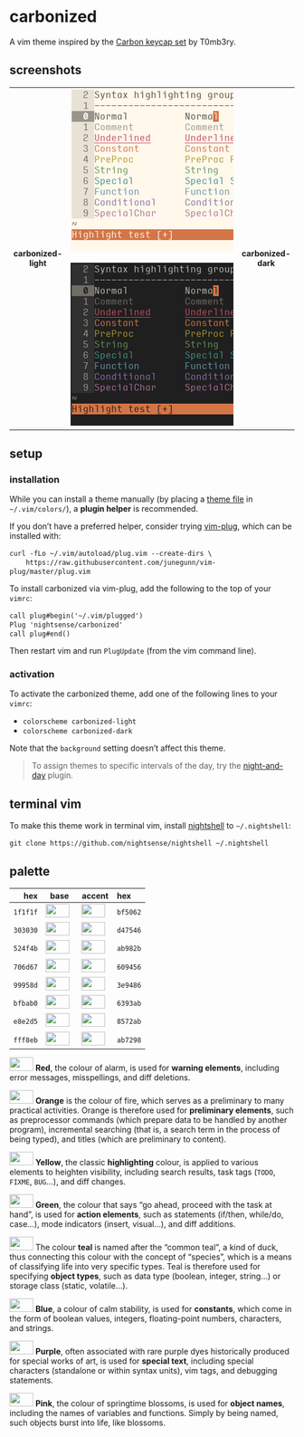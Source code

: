 <h1 id="carbonized">carbonized</h1>

<p>A vim theme inspired by the <a href="https://geekhack.org/index.php?topic=79693.0">Carbon keycap set</a> by T0mb3ry.</p>

<h2 id="screenshots">screenshots</h2>

<table>
<tr></tr><tr><td align="center"><strong>carbonized-<br />light</strong></td>
<td align="center"><img src="/img/screenshot-carbonized-light.png" alt="screenshot of the carbonized-light vim theme" width="288" /> <img src="/img/screenshot-carbonized-dark.png" alt="screenshot of the carbonized-dark vim theme" width="288" /></td>
<td align="center"><strong>carbonized-<br />dark</strong></td></tr>
</table>

<h2 id="setup">setup</h2>

<h3 id="installation">installation</h3>

<p>While you can install a theme manually (by placing a <a href="https://github.com/nightsense/carbonized/tree/master/colors">theme file</a> in <code class="highlighter-rouge">~/.vim/colors/</code>), a <strong>plugin helper</strong> is recommended.</p>

<p>If you don’t have a preferred helper, consider trying <a href="https://github.com/junegunn/vim-plug">vim-plug</a>, which can be installed with:</p>

<div class="highlighter-rouge"><pre class="highlight"><code>curl -fLo ~/.vim/autoload/plug.vim --create-dirs \
    https://raw.githubusercontent.com/junegunn/vim-plug/master/plug.vim
</code></pre>
</div>

<p>To install carbonized via vim-plug, add the following to the top of your <code class="highlighter-rouge">vimrc</code>:</p>

<div class="highlighter-rouge"><pre class="highlight"><code>call plug#begin('~/.vim/plugged')
Plug 'nightsense/carbonized'
call plug#end()
</code></pre>
</div>

<p>Then restart vim and run <code class="highlighter-rouge">PlugUpdate</code> (from the vim command line).</p>

<h3 id="activation">activation</h3>

<p>To activate the carbonized theme, add one of the following lines to your <code class="highlighter-rouge">vimrc</code>:</p>

<ul>
  <li><code class="highlighter-rouge">colorscheme carbonized-light</code></li>
  <li><code class="highlighter-rouge">colorscheme carbonized-dark</code></li>
</ul>

<p>Note that the <code class="highlighter-rouge">background</code> setting doesn’t affect this theme.</p>

<blockquote>
  <p>To assign themes to specific intervals of the day, try the <a href="https://github.com/nightsense/night-and-day">night-and-day</a> plugin.</p>
</blockquote>

<h2 id="terminal-vim">terminal vim</h2>

<p>To make this theme work in terminal vim, install <a href="https://github.com/nightsense/nightshell">nightshell</a> to <code class="highlighter-rouge">~/.nightshell</code>:</p>

<div class="highlighter-rouge"><pre class="highlight"><code>git clone https://github.com/nightsense/nightshell ~/.nightshell
</code></pre>
</div>

<h2 id="palette">palette</h2>

<table>
  <thead>
    <tr>
      <th style="text-align: right">hex</th>
      <th style="text-align: center">base</th>
      <th style="text-align: center">accent</th>
      <th style="text-align: left">hex</th>
    </tr>
  </thead>
  <tbody>
    <tr>
      <td style="text-align: right"><code class="highlighter-rouge">1f1f1f</code></td>
      <td style="text-align: center"><img src="http://www.colorhexa.com/1f1f1f.png" height="24" width="42" /> </td>
      <td style="text-align: center"><img src="http://www.colorhexa.com/bf5062.png" height="24" width="42" /> </td>
      <td style="text-align: left"><code class="highlighter-rouge">bf5062</code></td>
    </tr>
    <tr>
      <td style="text-align: right"><code class="highlighter-rouge">303030</code></td>
      <td style="text-align: center"><img src="http://www.colorhexa.com/303030.png" height="24" width="42" /> </td>
      <td style="text-align: center"><img src="http://www.colorhexa.com/d47546.png" height="24" width="42" /> </td>
      <td style="text-align: left"><code class="highlighter-rouge">d47546</code></td>
    </tr>
    <tr>
      <td style="text-align: right"><code class="highlighter-rouge">524f4b</code></td>
      <td style="text-align: center"><img src="http://www.colorhexa.com/524f4b.png" height="24" width="42" /> </td>
      <td style="text-align: center"><img src="http://www.colorhexa.com/ab982b.png" height="24" width="42" /> </td>
      <td style="text-align: left"><code class="highlighter-rouge">ab982b</code></td>
    </tr>
    <tr>
      <td style="text-align: right"><code class="highlighter-rouge">706d67</code></td>
      <td style="text-align: center"><img src="http://www.colorhexa.com/706d67.png" height="24" width="42" /> </td>
      <td style="text-align: center"><img src="http://www.colorhexa.com/609456.png" height="24" width="42" /> </td>
      <td style="text-align: left"><code class="highlighter-rouge">609456</code></td>
    </tr>
    <tr>
      <td style="text-align: right"><code class="highlighter-rouge">99958d</code></td>
      <td style="text-align: center"><img src="http://www.colorhexa.com/99958d.png" height="24" width="42" /> </td>
      <td style="text-align: center"><img src="http://www.colorhexa.com/3e9486.png" height="24" width="42" /> </td>
      <td style="text-align: left"><code class="highlighter-rouge">3e9486</code></td>
    </tr>
    <tr>
      <td style="text-align: right"><code class="highlighter-rouge">bfbab0</code></td>
      <td style="text-align: center"><img src="http://www.colorhexa.com/bfbab0.png" height="24" width="42" /> </td>
      <td style="text-align: center"><img src="http://www.colorhexa.com/6393ab.png" height="24" width="42" /> </td>
      <td style="text-align: left"><code class="highlighter-rouge">6393ab</code></td>
    </tr>
    <tr>
      <td style="text-align: right"><code class="highlighter-rouge">e8e2d5</code></td>
      <td style="text-align: center"><img src="http://www.colorhexa.com/e8e2d5.png" height="24" width="42" /> </td>
      <td style="text-align: center"><img src="http://www.colorhexa.com/8572ab.png" height="24" width="42" /> </td>
      <td style="text-align: left"><code class="highlighter-rouge">8572ab</code></td>
    </tr>
    <tr>
      <td style="text-align: right"><code class="highlighter-rouge">fff8eb</code></td>
      <td style="text-align: center"><img src="http://www.colorhexa.com/fff8eb.png" height="24" width="42" /> </td>
      <td style="text-align: center"><img src="http://www.colorhexa.com/ab7298.png" height="24" width="42" /> </td>
      <td style="text-align: left"><code class="highlighter-rouge">ab7298</code></td>
    </tr>
  </tbody>
</table>

<p><img src="http://www.colorhexa.com/bf5062.png" height="24" width="42" />
<strong>Red</strong>, the colour of alarm, is used for <strong>warning elements</strong>, including error messages, misspellings, and diff deletions.</p>

<p><img src="http://www.colorhexa.com/d47546.png" height="24" width="42" />
<strong>Orange</strong> is the colour of fire, which serves as a preliminary to many practical activities. Orange is therefore used for <strong>preliminary elements</strong>, such as preprocessor commands (which prepare data to be handled by another program), incremental searching (that is, a search term in the process of being typed), and titles (which are preliminary to content).</p>

<p><img src="http://www.colorhexa.com/ab982b.png" height="24" width="42" />
<strong>Yellow</strong>, the classic <strong>highlighting</strong> colour, is applied to various elements to heighten visibility, including search results, task tags (<code class="highlighter-rouge">TODO</code>, <code class="highlighter-rouge">FIXME</code>, <code class="highlighter-rouge">BUG</code>…), and diff changes.</p>

<p><img src="http://www.colorhexa.com/609456.png" height="24" width="42" />
<strong>Green</strong>, the colour that says “go ahead, proceed with the task at hand”, is used for <strong>action elements</strong>, such as statements (if/then, while/do, case…), mode indicators (insert, visual…), and diff additions.</p>

<p><img src="http://www.colorhexa.com/3e9486.png" height="24" width="42" />
The colour <strong>teal</strong> is named after the “common teal”, a kind of duck, thus connecting this colour with the concept of “species”, which is a means of classifying life into very specific types. Teal is therefore used for specifying <strong>object types</strong>, such as data type (boolean, integer, string…) or storage class (static, volatile…).</p>

<p><img src="http://www.colorhexa.com/6393ab.png" height="24" width="42" />
<strong>Blue</strong>, a colour of calm stability, is used for <strong>constants</strong>, which come in the form of boolean values, integers, floating-point numbers, characters, and strings.</p>

<p><img src="http://www.colorhexa.com/8572ab.png" height="24" width="42" />
<strong>Purple</strong>, often associated with rare purple dyes historically produced for special works of art, is used for <strong>special text</strong>, including special characters (standalone or within syntax units), vim tags, and debugging statements.</p>

<p><img src="http://www.colorhexa.com/ab7298.png" height="24" width="42" />
<strong>Pink</strong>, the colour of springtime blossoms, is used for <strong>object names</strong>, including the names of variables and functions. Simply by being named, such objects burst into life, like blossoms.</p>
